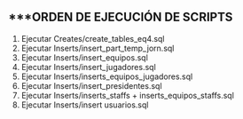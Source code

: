 ***ORDEN DE EJECUCIÓN DE SCRIPTS
--------------------------------------------

1. Ejecutar Creates/create_tables_eq4.sql
2. Ejecutar Inserts/insert_part_temp_jorn.sql
3. Ejecutar Inserts/insert_equipos.sql
4. Ejecutar Inserts/insert_jugadores.sql
5. Ejecutar Inserts/inserts_equipos_jugadores.sql
6. Ejecutar Inserts/insert_presidentes.sql
7. Ejecutar Inserts/inserts_staffs + inserts_equipos_staffs.sql
8. Ejecutar Inserts/insert usuarios.sql